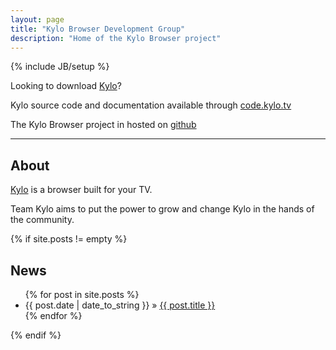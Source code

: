 ```yaml
---
layout: page
title: "Kylo Browser Development Group"
description: "Home of the Kylo Browser project"
---
```

{% include JB/setup %}

Looking to download [Kylo](http://kylo.tv)?

Kylo source code and documentation available through [code.kylo.tv](http://code.kylo.tv) 

The Kylo Browser project in hosted on [github](http://github.com/teamkylo/kylo-browser)

***
## About

[Kylo](kylo.tv) is a browser built for your TV.

Team Kylo aims to put the power to grow and change Kylo in the hands of the community.
    
{% if site.posts != empty %}
## News
<ul class="posts">
  {% for post in site.posts %}
    <li><span>{{ post.date | date_to_string }}</span> &raquo; <a href="{{ BASE_PATH }}{{ post.url }}">{{ post.title }}</a></li>
  {% endfor %}
</ul>
{% endif %}
